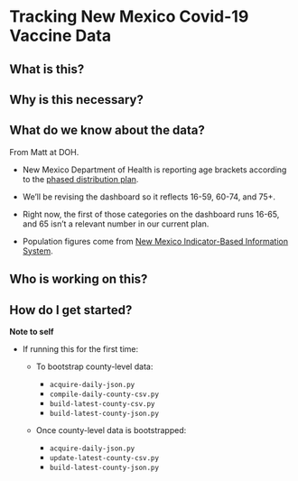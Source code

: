 Tracking New Mexico Covid-19 Vaccine Data
=========================================

## What is this?

## Why is this necessary?

## What do we know about the data?

From Matt at DOH.

* New Mexico Department of Health is reporting age brackets according to the [phased distribution plan](https://cv.nmhealth.org/wp-content/uploads/2021/02/2021.1.28-DOH-Phase-Guidance.pdf).

* We’ll be revising the dashboard so it reflects 16-59, 60-74, and 75+.

* Right now, the first of those categories on the dashboard runs 16-65, and 65 isn’t a relevant number in our current plan.

* Population figures come from [New Mexico Indicator-Based Information System](https://ibis.health.state.nm.us/).


## Who is working on this?

## How do I get started?

**Note to self**

* If running this for the first time:
    * To bootstrap county-level data:
        * `acquire-daily-json.py`
        * `compile-daily-county-csv.py`
        * `build-latest-county-csv.py`
        * `build-latest-county-json.py`

    * Once county-level data is bootstrapped:
        * `acquire-daily-json.py`
        * `update-latest-county-csv.py`
        * `build-latest-county-json.py`